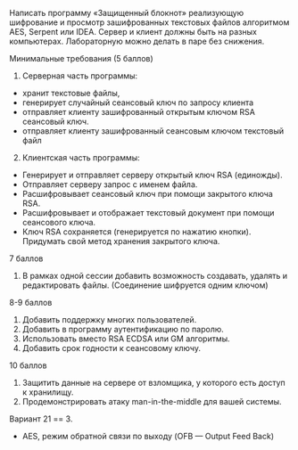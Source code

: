 Написать программу «Защищенный блокнот» реализующую шифрование и просмотр зашифрованных текстовых файлов алгоритмом AES, Serpent или IDEA. Сервер и клиент должны быть на разных компьютерах. Лабораторную можно делать в паре без снижения.

Минимальные требования (5 баллов)
1) Серверная часть программы:
- хранит текстовые файлы,
- генерирует случайный сеансовый ключ по запросу клиента
- отправляет клиенту зашифрованный открытым ключом RSA сеансовый ключ.
- отправляет клиенту зашифрованный сеансовым ключом текстовый файл
2) Клиентская часть программы:
- Генерирует и отправляет серверу открытый ключ RSA (единожды).
- Отправляет серверу запрос с именем файла.
- Расшифровывает сеансовый ключ при помощи закрытого ключа RSA.
- Расшифровывает и отображает текстовый документ при помощи сеансового ключа.
- Ключ RSA сохраняется (генерируется по нажатию кнопки). Придумать свой метод хранения закрытого ключа.

7 баллов
1) В рамках одной сессии добавить возможность создавать, удалять и редактировать файлы. (Соединение шифруется одним ключом)

8-9 баллов
1) Добавить поддержку многих пользователей.
2) Добавить в программу аутентификацию по паролю.
3) Использовать вместо RSA ECDSA или GM алгоритмы.
4) Добавить срок годности к сеансовому ключу.

10 баллов
1) Защитить данные на сервере от взломщика, у которого есть доступ к хранилищу.
2) Продемонстрировать атаку man-in-the-middle для вашей системы.

Вариант 21 == 3.
- AES, режим обратной связи по выходу (OFB — Output Feed Back)